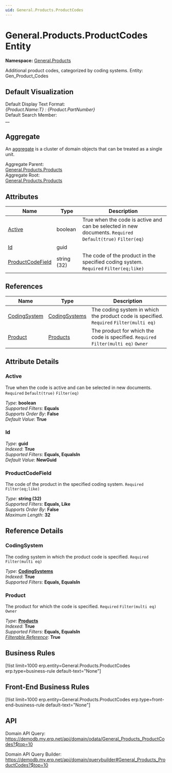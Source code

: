 ```yaml
---
uid: General.Products.ProductCodes
---
```

# General.Products.ProductCodes Entity

**Namespace:** [General.Products](General.Products.md)  

Additional product codes, categorized by coding systems. Entity: Gen_Product_Codes

## Default Visualization
Default Display Text Format:  
_{Product.Name:T} : {Product.PartNumber}_  
Default Search Member:  
__  

## Aggregate
An [aggregate](https://docs.erp.net/tech/advanced/concepts/aggregates.html) is a cluster of domain objects that can be treated as a single unit.  

Aggregate Parent:  
[General.Products.Products](General.Products.Products.md)  
Aggregate Root:  
[General.Products.Products](General.Products.Products.md)  

## Attributes

| Name | Type | Description |
| ---- | ---- | --- |
| [Active](General.Products.ProductCodes.md#active) | boolean | True when the code is active and can be selected in new documents. `Required` `Default(true)` `Filter(eq)` 
| [Id](General.Products.ProductCodes.md#id) | guid |  
| [ProductCodeField](General.Products.ProductCodes.md#productcodefield) | string (32) | The code of the product in the specified coding system. `Required` `Filter(eq;like)` 

## References

| Name | Type | Description |
| ---- | ---- | --- |
| [CodingSystem](General.Products.ProductCodes.md#codingsystem) | [CodingSystems](General.Products.CodingSystems.md) | The coding system in which the product code is specified. `Required` `Filter(multi eq)` |
| [Product](General.Products.ProductCodes.md#product) | [Products](General.Products.Products.md) | The product for which the code is specified. `Required` `Filter(multi eq)` `Owner` |


## Attribute Details

### Active

True when the code is active and can be selected in new documents. `Required` `Default(true)` `Filter(eq)`

_Type_: **boolean**  
_Supported Filters_: **Equals**  
_Supports Order By_: **False**  
_Default Value_: **True**  

### Id

_Type_: **guid**  
_Indexed_: **True**  
_Supported Filters_: **Equals, EqualsIn**  
_Default Value_: **NewGuid**  

### ProductCodeField

The code of the product in the specified coding system. `Required` `Filter(eq;like)`

_Type_: **string (32)**  
_Supported Filters_: **Equals, Like**  
_Supports Order By_: **False**  
_Maximum Length_: **32**  


## Reference Details

### CodingSystem

The coding system in which the product code is specified. `Required` `Filter(multi eq)`

_Type_: **[CodingSystems](General.Products.CodingSystems.md)**  
_Indexed_: **True**  
_Supported Filters_: **Equals, EqualsIn**  

### Product

The product for which the code is specified. `Required` `Filter(multi eq)` `Owner`

_Type_: **[Products](General.Products.Products.md)**  
_Indexed_: **True**  
_Supported Filters_: **Equals, EqualsIn**  
_[Filterable Reference](https://docs.erp.net/dev/domain-api/filterable-references.html)_: **True**  



## Business Rules

[!list limit=1000 erp.entity=General.Products.ProductCodes erp.type=business-rule default-text="None"]

## Front-End Business Rules

[!list limit=1000 erp.entity=General.Products.ProductCodes erp.type=front-end-business-rule default-text="None"]

## API

Domain API Query:
<https://demodb.my.erp.net/api/domain/odata/General_Products_ProductCodes?$top=10>

Domain API Query Builder:
<https://demodb.my.erp.net/api/domain/querybuilder#General_Products_ProductCodes?$top=10>

